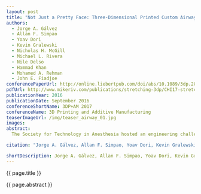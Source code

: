 ```yaml
---
layout: post
title: "Not Just a Pretty Face: Three-Dimensional Printed Custom Airway Management Devices"
authors:
  - Jorge A. Gálvez
  - Allan F. Simpao
  - Yoav Dori
  - Kevin Gralewski
  - Nicholas H. McGill
  - Michael L. Rivera
  - Nile Delso
  - Hammad Khan
  - Mohamed A. Rehman
  - John E. Fiadjoe
conferencePaperUrl: http://online.liebertpub.com/doi/abs/10.1089/3dp.2016.0025
pdfUrl: http://www.mikeriv.com/publications/stretching-3dp/CHI17-stretching-3dp.pdf
publicationYear: 2016
publicationDate: September 2016
conferenceShortName: 3DP+AM 2017
conferenceName: 3D Printing and Additive Manufacturing
teaserImageUrl: /img/teaser_airway_01.jpg
images:
abstract:
  The Society for Technology in Anesthesia hosted an engineering challenge to use a 3D printer to create a customized oral airway based on a patient's anatomy. We approached this challenge in two parts. First, we identified a model for an oral airway to base our prototype. We then created a 3D rendering of the customizable oral airway and designed a user interface that would accept specific measurements to create a customized oral airway. We then fabricated a 3D model of the patient's airway and surrounding structures using Mimics (Materialise, Leuven, Belgium).  We describe the process of designing and producing anatomic models for medical device prototype design. Lastly, we propose a methodology of evaluating medical device prototypes using anatomically accurate models manufactured with 3D printers.

citation: "Jorge A. Gálvez, Allan F. Simpao, Yoav Dori, Kevin Gralewski, Nicholas H. McGill, Michael L. Rivera,  Nile Delso, Hammad Khan, Mohamed A. Rehman, and John E. Fiadjoe. 3D Printing and Additive Manufacturing. September 2016, 3(3): 160-165. https://doi.org/10.1089/3dp.2016.0025"

shortDescription: Jorge A. Gálvez, Allan F. Simpao, Yoav Dori, Kevin Gralewski, Nicholas H. McGill, <span class="bold">Michael L. Rivera</span>, Nile Delso, Hammad Khan, Mohamed A. Rehman, and John E. Fiadjoe. 3D Printing and Additive Manufacturing 2017.
---
```


{{ page.title }}

<p>{{ page.abstract }}</p>
